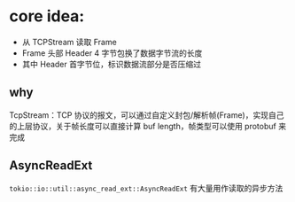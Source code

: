 # core idea:

- 从 TCPStream 读取 Frame
- Frame 头部 Header 4 字节包换了数据字节流的长度
- 其中 Header 首字节位，标识数据流部分是否压缩过

## why

TcpStream：TCP 协议的报文，可以通过自定义封包/解析帧(Frame)，实现自己的上层协议，关于帧长度可以直接计算 buf length，帧类型可以使用 protobuf 来完成

## AsyncReadExt

`tokio::io::util::async_read_ext::AsyncReadExt` 有大量用作读取的异步方法
